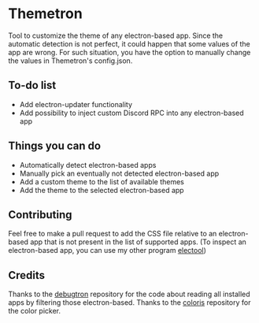 # Themetron
Tool to customize the theme of any electron-based app.
Since the automatic detection is not perfect, it could happen that some values of the app are wrong. For such situation, you have the option to manually change the values in Themetron's config.json.
## To-do list
- Add electron-updater functionality
- Add possibility to inject custom Discord RPC into any electron-based app
## Things you can do
- Automatically detect electron-based apps
- Manually pick an eventually not detected electron-based app
- Add a custom theme to the list of available themes
- Add the theme to the selected electron-based app
## Contributing
Feel free to make a pull request to add the CSS file relative to an electron-based app that is not present in the list of supported apps.
(To inspect an electron-based app, you can use my other program [electool](https://github.com/zAlweNy26/electool))
## Credits
Thanks to the [debugtron](https://github.com/bytedance/debugtron) repository for the code about reading all installed apps by filtering those electron-based.
Thanks to the [coloris](https://github.com/mdbassit/Coloris) repository for the color picker.
